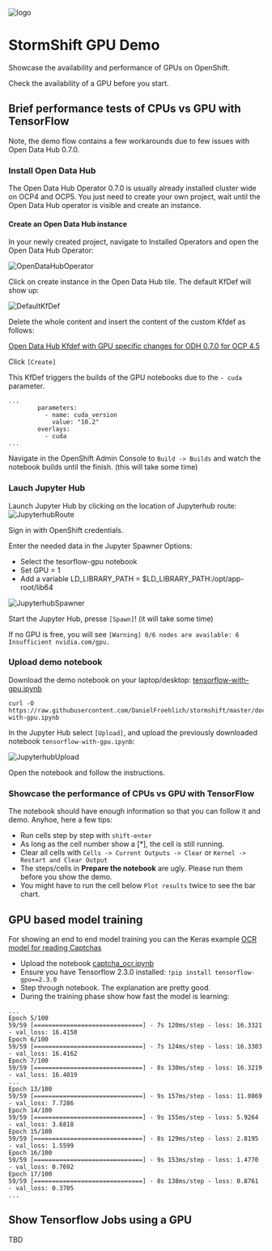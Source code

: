 ![logo](StormShift.png)

# StormShift GPU Demo
Showcase the availability and performance of GPUs on OpenShift.

Check the availability of a GPU before you start.

## Brief performance tests of CPUs vs GPU with TensorFlow
Note, the demo flow contains a few workarounds due to few issues with Open Data Hub 0.7.0. 

### Install Open Data Hub 

The Open Data Hub Operator 0.7.0 is usually already installed cluster wide on OCP4 and OCP5. You just need to create your own project, wait until the Open Data Hub operator is visible and create an instance.

#### Create an Open Data Hub instance

In your newly created project, navigate to Installed Operators and open the Open Data Hub Operator:

![OpenDataHubOperator](images/OpenDataHubOperator.png)

Click on create instance in the Open Data Hub tile.
The default KfDef will show up:

![DefaultKfDef](images/DefaultKfDef.png)

Delete the whole content and insert the content of the custom Kfdef as follows:

[Open Data Hub Kfdef with GPU specific changes for ODH 0.7.0 for OCP 4.5](files/odh-kfdef-gpu-070.yaml)

Click ```[Create]```

This KfDef triggers the builds of the GPU notebooks due to the ```- cuda``` parameter.

```
...
        parameters:
          - name: cuda_version
            value: "10.2"
        overlays:
          - cuda
...
```
Navigate in the OpenShift Admin Console to ```Build -> Builds``` and watch the notebook builds until the finish. (this will take some time)

### Lauch Jupyter Hub

Launch Jupyter Hub by clicking on the location of Jupyterhub route:
![JupyterhubRoute](images/JupyterhubRoute.png)

Sign in with OpenShift credentials.

Enter the needed data in the Jupyter Spawner Options:

- Select the tesorflow-gpu notebook
- Set  GPU = 1
- Add a variable LD_LIBRARY_PATH = $LD_LIBRARY_PATH:/opt/app-root/lib64

![JupyterhubSpawner](images/JupyterhubSpawner.png)

Start the Jupyter Hub, presse ```[Spawn]```! (it will take some time)

If no GPU is free, you will see ``` [Warning] 0/6 nodes are available: 6 Insufficient nvidia.com/gpu.  ```

### Upload demo notebook

Download the demo notebook on your laptop/desktop:
[tensorflow-with-gpu.ipynb](files/tensorflow-with-gpu.ipynb)

```
curl -O https://raw.githubusercontent.com/DanielFroehlich/stormshift/master/docs/files/tensorflow-with-gpu.ipynb
```


In the Jupyter Hub select ```[Upload]```, and upload the previously downloaded notebook ```tensorflow-with-gpu.ipynb```:

![JupyterhubUpload](images/JupyterhubUpload.png)

Open the notebook and follow the instructions.

### Showcase the performance of CPUs vs GPU with TensorFlow

The notebook should have enough information so that you can follow it and demo. 
Anyhoe, here a few tips:
- Run cells step by step with ```shift-enter```
- As long as the cell number show a [*], the cell is still running. 
- Clear all cells with ```Cells -> Current Outputs -> Clear``` or ```Kernel -> Restart and Clear Output```
- The steps/cells in **Prepare the notebook** are ugly. Please run them before you show the demo.
- You might have to run the cell below ```Plot results``` twice to see the bar chart.



## GPU based model training
For showing an end to end model training you can the Keras example [OCR model for reading Captchas](https://keras.io/examples/vision/captcha_ocr/)

- Upload the notebook [captcha_ocr.ipynb](files/captcha_ocr.ipynb)
- Ensure you have Tensorflow 2.3.0  installed: ```!pip install tensorflow-gpu==2.3.0```
- Step through notebook. The explanation are pretty good.
- During the training phase show how fast the model is learning:

```
...
Epoch 5/100
59/59 [==============================] - 7s 120ms/step - loss: 16.3321 - val_loss: 16.4150
Epoch 6/100
59/59 [==============================] - 7s 124ms/step - loss: 16.3303 - val_loss: 16.4162
Epoch 7/100
59/59 [==============================] - 8s 130ms/step - loss: 16.3219 - val_loss: 16.4019
...
Epoch 13/100
59/59 [==============================] - 9s 157ms/step - loss: 11.0869 - val_loss: 7.7286
Epoch 14/100
59/59 [==============================] - 9s 155ms/step - loss: 5.9264 - val_loss: 3.6818
Epoch 15/100
59/59 [==============================] - 8s 129ms/step - loss: 2.8195 - val_loss: 1.5599
Epoch 16/100
59/59 [==============================] - 9s 153ms/step - loss: 1.4770 - val_loss: 0.7692
Epoch 17/100
59/59 [==============================] - 8s 138ms/step - loss: 0.8761 - val_loss: 0.3705
...
```


## Show Tensorflow Jobs using a GPU

TBD







